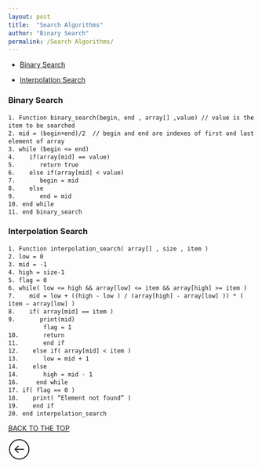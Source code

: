 ```yaml
---
layout: post
title:  "Search Algorithms"
author: "Binary Search"
permalink: /Search Algorithms/
---
```

* [Binary Search](#binary-search)

* [Interpolation Search](#interpolation-search)

### Binary Search 

```
1. Function binary_search(begin, end , array[] ,value) // value is the item to be searched
2. mid = (begin+end)/2  // begin and end are indexes of first and last element of array
3. while (begin <= end)
4.    if(array[mid] == value)
5.       return true
6.    else if(array[mid] < value)
7.       begin = mid
8.    else
9.       end = mid
10. end while
11. end binary_search

```

### Interpolation Search


```
1. Function interpolation_search( array[] , size , item )
2. low = 0 
3. mid = -1
4. high = size-1
5. flag = 0
6. while( low <= high && array[low] <= item && array[high] >= item )
7.    mid = low + ((high - low ) / (array[high] - array[low] )) * ( item – array[low] )
8.    if( array[mid] == item )
9.       print(mid)
          flag = 1
10.       return
11.       end if
12.    else if( array[mid] < item )
13.       low = mid + 1
14.    else
14.       high = mid - 1
16.     end while
17. if( flag == 0 )
18.    print( “Element not found” )
19.    end if 
20. end interpolation_search

```

[BACK TO THE TOP](#top)                                           

 [![](/img/back.png)](/Search/)
